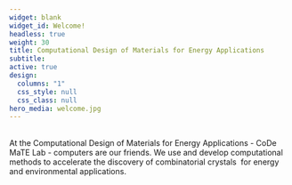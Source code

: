 ```yaml
---
widget: blank
widget_id: Welcome!
headless: true
weight: 30
title: Computational Design of Materials for Energy Applications
subtitle: 
active: true
design:
  columns: "1"
  css_style: null
  css_class: null
hero_media: welcome.jpg
---
```

<br>
At the Computational Design of Materials for Energy Applications - CoDe MaTE Lab - computers are our friends. We use and develop computational methods to accelerate the discovery of combinatorial crystals  for energy and environmental applications.
